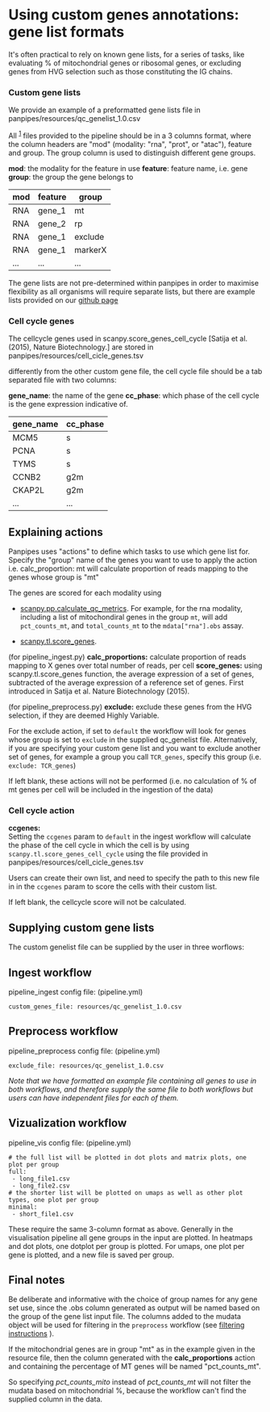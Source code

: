 Using custom genes annotations: gene list formats
=================

It's often practical to rely on known gene lists, for a series of tasks, like evaluating % of mitochondrial genes or
ribosomal genes, or excluding genes from HVG selection such as those constituting the IG chains. 

### Custom gene lists

We provide an example of a preformatted gene lists file in panpipes/resources/qc_genelist_1.0.csv 

All <sup>[1](#footnote1)</sup> files provided to the pipeline should be in a 3 columns format, where the column headers are "mod" (modality: "rna", "prot", or "atac"), feature and group. The group column is used to distinguish different gene groups.


**mod**: the modality for the feature in use 
**feature**: feature name, i.e. gene
**group**: the group the gene belongs to

| mod | feature | group   |
| --- | ------- | ------- |
| RNA | gene_1  | mt      |
| RNA | gene_2  | rp      |
| RNA | gene_1  | exclude |
| RNA | gene_1  | markerX |
| ... | ...     | ...     |


The gene lists are not pre-determined within panpipes in order to maximise
flexibility as all organisms will require separate lists, but there are example lists provided on our [github page](https://github.com/DendrouLab/panpipes/tree/main/panpipes/resources)

### Cell cycle genes

The cellcycle genes used in scanpy.score_genes_cell_cycle [Satija et al. (2015), Nature Biotechnology.] 
are stored in  panpipes/resources/cell_cicle_genes.tsv

differently from the other custom gene file, the cell cycle file should be a tab separated file with two columns:

**gene_name**:  the name of the gene
**cc_phase**: which phase of the cell cycle is the gene expression indicative of. 

| gene_name | cc_phase |
| --------- | -------- |
| MCM5      | s        |
| PCNA      | s        |
| TYMS      | s        |
| CCNB2     | g2m      |
| CKAP2L    | g2m      |
| ...       | ...      |

## Explaining actions

Panpipes uses "actions" to define which tasks to use which gene list for.
Specify the "group" name of the genes you want to use to apply the action i.e. calc_proportion: mt will calculate
proportion of reads mapping to the genes whose group is "mt"

The genes are scored for each modality using 

- [scanpy.pp.calculate_qc_metrics](https://scanpy.readthedocs.io/en/stable/generated/scanpy.pp.calculate_qc_metrics.html#scanpy.pp.calculate_qc_metrics).
For example, for the rna modality, including a list of mitochondiral
genes in the group `mt`, will add `pct_counts_mt`, and `total_counts_mt`
to the `mdata["rna"].obs` assay.

- [scanpy.tl.score_genes](https://scanpy.readthedocs.io/en/stable/generated/scanpy.tl.score_genes.html).


(for pipeline_ingest.py)
**calc_proportions:** calculate proportion of reads mapping to X genes over total number of reads, per cell
**score_genes:** using scanpy.tl.score_genes function, the average expression of a set of genes, subtracted of the average expression of a reference set of genes. First introduced in Satija et al. Nature Biotechnology (2015).

(for pipeline_preprocess.py)
**exclude:** exclude these genes from the HVG selection, if they are deemed Highly Variable.

For the exclude action, if set to `default` the workflow will look for genes whose group is set to `exclude` in the supplied qc_genelist file. Alternatively, if you are specifying your custom gene list and you want to exclude another set of genes, for example a group you call `TCR_genes`, specify this group (i.e. `exclude: TCR_genes`)

If left blank, these actions will not be performed (i.e. no calculation of % of mt genes per cell will be included in the ingestion of the data)

### Cell cycle action

**ccgenes:**  
Setting the `ccgenes` param to `default` in the ingest workflow will calculate the phase of the cell cycle in which the cell is by using `scanpy.tl.score_genes_cell_cycle` using the file provided in panpipes/resources/cell_cicle_genes.tsv

Users can create their own list, and need to specify the path to this new file in in the `ccgenes` param to score the cells with their custom list.

If left blank, the cellcycle score will not be calculated.


## Supplying custom gene lists

The custom genelist file can be supplied by the user in three worflows: 

Ingest workflow
-------------

pipeline_ingest config file: (pipeline.yml)

```
custom_genes_file: resources/qc_genelist_1.0.csv
```

Preprocess workflow
----------------

pipeline_preprocess config file: (pipeline.yml)

```
exclude_file: resources/qc_genelist_1.0.csv
```

*Note that we have formatted an example file containing all genes to use in both workflows, and therefore supply the same file to both workflows but users can have independent files for each of them.*

Vizualization workflow
---------------

pipeline_vis config file: (pipeline.yml)

```
# the full list will be plotted in dot plots and matrix plots, one plot per group
full:
 - long_file1.csv
 - long_file2.csv
# the shorter list will be plotted on umaps as well as other plot types, one plot per group
minimal:
 - short_file1.csv

```

These require the same 3-column format as above.
Generally in the visualisation pipeline all gene groups in the input are plotted. In heatmaps and dot
plots, one dotplot per group is plotted. For umaps, one plot per gene is
plotted, and a new file is saved per group.

## Final notes

Be deliberate and informative with the choice of group names for any gene set use, since the .obs column generated as output will be named based on the group of the gene list input file. The columns added to the mudata object will be used for filtering in the `preprocess` workflow (see [filtering instructions](./filter_dict_instructions.md) ).

If the mitochondrial genes are in group "mt" as in the example given in the resource file, then the column generated with the **calc_proportions** action and containing the percentage of MT genes will be named "pct_counts_mt".

So specifying *pct_counts_mito* instead of *pct_counts_mt* will not filter the mudata based on mitochondrial %, because the workflow can't find the supplied column in the data.


